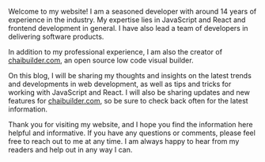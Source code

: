 Welcome to my website! I am a seasoned developer with around 14 years of experience in the industry. My expertise lies in JavaScript and React and frontend development in general. I have also lead a team of developers in delivering software products.

In addition to my professional experience, I am also the creator of [chaibuilder.com](chaibuilder.com), an open source low code visual builder.

On this blog, I will be sharing my thoughts and insights on the latest trends and developments in web development, as well as tips and tricks for working with JavaScript and React. I will also be sharing updates and new features for [chaibuilder.com](chaibuilder.com), so be sure to check back often for the latest information.

Thank you for visiting my website, and I hope you find the information here helpful and informative. If you have any questions or comments, please feel free to reach out to me at any time. I am always happy to hear from my readers and help out in any way I can.